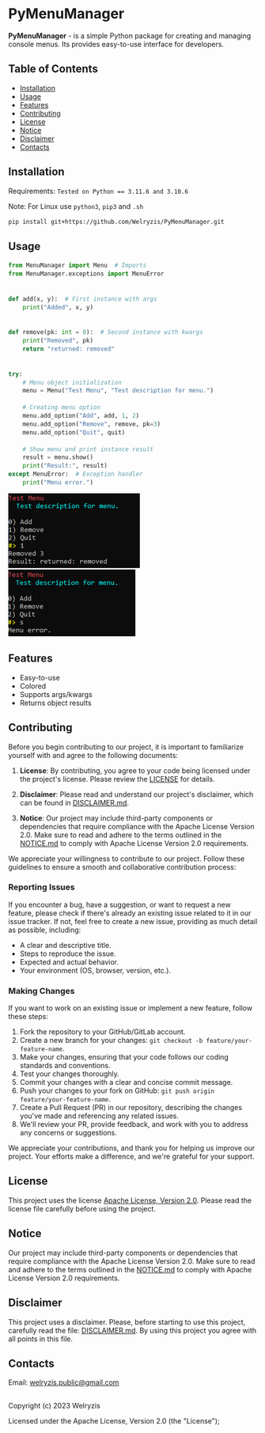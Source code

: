 # PyMenuManager
**PyMenuManager** - is a simple Python package for creating and managing console menus. Its provides easy-to-use interface for developers.


## Table of Contents
- [Installation](#installation)
- [Usage](#usage)
- [Features](#features)
- [Contributing](#contributing)
- [License](#license)
- [Notice](#notice)
- [Disclaimer](#disclaimer)
- [Contacts](#contacts)


## Installation
Requirements: `Tested on Python == 3.11.6 and 3.10.6`

Note: For Linux use `python3`, `pip3` and `.sh`

```bash
pip install git+https://github.com/Welryzis/PyMenuManager.git
```


## Usage
```python
from MenuManager import Menu  # Imports
from MenuManager.exceptions import MenuError


def add(x, y):  # First instance with args
    print("Added", x, y)


def remove(pk: int = 0):  # Second instance with kwargs
    print("Removed", pk)
    return "returned: removed"


try:
    # Menu object initialization
    menu = Menu("Test Menu", "Test description for menu.")

    # Creating menu option
    menu.add_option("Add", add, 1, 2)
    menu.add_option("Remove", remove, pk=3)
    menu.add_option("Quit", quit)

    # Show menu and print instance result
    result = menu.show()
    print("Result:", result)
except MenuError:  # Exception handler
    print("Menu error.")
```

![screen_1](Files/screen_1.png)
![screen_2](Files/screen_2.png)


## Features
- Easy-to-use
- Colored
- Supports args/kwargs
- Returns object results


## Contributing
Before you begin contributing to our project, it is important to familiarize yourself with and agree to the following documents:

1. **License**: By contributing, you agree to your code being licensed under the project's license. Please review the [LICENSE](LICENSE) for details.

2. **Disclaimer**: Please read and understand our project's disclaimer, which can be found in [DISCLAIMER.md](DISCLAIMER.md). 

3. **Notice**: Our project may include third-party components or dependencies that require compliance with the Apache License Version 2.0. Make sure to read and adhere to the terms outlined in the [NOTICE.md](NOTICE.md) to comply with Apache License Version 2.0 requirements.

We appreciate your willingness to contribute to our project. Follow these guidelines to ensure a smooth and collaborative contribution process:


### Reporting Issues
If you encounter a bug, have a suggestion, or want to request a new feature, please check if there's already an existing issue related to it in our issue tracker. If not, feel free to create a new issue, providing as much detail as possible, including:

- A clear and descriptive title.
- Steps to reproduce the issue.
- Expected and actual behavior.
- Your environment (OS, browser, version, etc.).


### Making Changes
If you want to work on an existing issue or implement a new feature, follow these steps:

1. Fork the repository to your GitHub/GitLab account.
2. Create a new branch for your changes: `git checkout -b feature/your-feature-name`.
3. Make your changes, ensuring that your code follows our coding standards and conventions.
4. Test your changes thoroughly.
5. Commit your changes with a clear and concise commit message.
6. Push your changes to your fork on GitHub: `git push origin feature/your-feature-name`.
7. Create a Pull Request (PR) in our repository, describing the changes you've made and referencing any related issues.
8. We'll review your PR, provide feedback, and work with you to address any concerns or suggestions.

We appreciate your contributions, and thank you for helping us improve our project. Your efforts make a difference, and we're grateful for your support.


## License
This project uses the license [Apache License, Version 2.0](LICENSE). Please read the license file carefully before using the project.


## Notice
Our project may include third-party components or dependencies that require compliance with the Apache License Version 2.0. Make sure to read and adhere to the terms outlined in the [NOTICE.md](NOTICE.md) to comply with Apache License Version 2.0 requirements.


## Disclaimer
This project uses a disclaimer. Please, before starting to use this project, carefully read the file: [DISCLAIMER.md](DISCLAIMER.md). By using this project you agree with all points in this file.


## Contacts
Email: welryzis.public@gmail.com


##
Copyright (c) 2023 Welryzis

Licensed under the Apache License, Version 2.0 (the "License");
